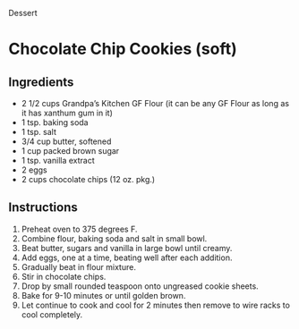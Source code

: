 Dessert

# Chocolate Chip Cookies (soft)

## Ingredients

- 2 1/2 cups Grandpa’s Kitchen GF Flour (it can be any GF Flour as long as it has xanthum gum in it)
- 1 tsp. baking soda
- 1 tsp. salt
- 3/4 cup butter, softened 
- 1 cup packed brown sugar
- 1 tsp. vanilla extract
- 2 eggs
- 2 cups chocolate chips (12 oz. pkg.)

## Instructions

1. Preheat oven to 375 degrees F. 
2. Combine flour, baking soda and salt in small bowl. 
3. Beat butter, sugars and vanilla in large bowl until creamy. 
4. Add eggs, one at a time, beating well after each addition. 
5. Gradually beat in flour mixture. 
6. Stir in chocolate chips. 
7. Drop by small rounded teaspoon onto ungreased cookie sheets. 
8. Bake for 9-10 minutes or until golden brown. 
9. Let continue to cook and cool for 2 minutes then remove to wire racks to cool completely.